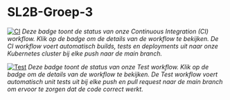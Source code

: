 # SL2B-Groep-3


[![CI](https://github.com/Renas-dev/SL2B-Groep-3/actions/workflows/runner.yml/badge.svg)](https://github.com/Renas-dev/SL2B-Groep-3/actions/workflows/runner.yml)
*Deze badge toont de status van onze Continuous Integration (CI) workflow. Klik op de badge om de details van de workflow te bekijken.
De CI workflow voert automatisch builds, tests en deployments uit naar onze Kubernetes cluster bij elke push naar de main branch.*


[![Test](https://github.com/Renas-dev/SL2B-Groep-3/actions/workflows/test.yml/badge.svg)](https://github.com/Renas-dev/SL2B-Groep-3/actions/workflows/test.yml)
*Deze badge toont de status van onze Test workflow. Klik op de badge om de details van de workflow te bekijken.
De Test workflow voert automatisch unit tests uit bij elke push en pull request naar de main branch om ervoor te zorgen dat de code correct werkt.*


